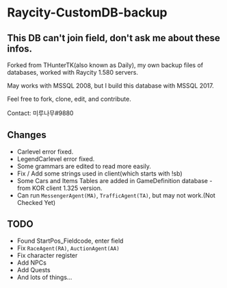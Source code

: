 # Raycity-CustomDB-backup
## This DB can't join field, don't ask me about these infos.

 Forked from THunterTK(also known as Daily), my own backup files of databases, worked with Raycity 1.580 servers.

 May works with MSSQL 2008, but I build this database with MSSQL 2017.

 Feel free to fork, clone, edit, and contribute.
 
 Contact: 미루나무#9880
 
## Changes
- Carlevel error fixed.
- LegendCarlevel error fixed.
- Some grammars are edited to read more easily.
- Fix / Add some strings used in client(which starts with !sb)
- Some Cars and Items Tables are added in GameDefinition database - from KOR client 1.325 version.
- Can run `MessengerAgent(MA)`, `TrafficAgent(TA)`, but may not work.(Not Checked Yet)

## TODO
- Found StartPos_Fieldcode, enter field
- Fix `RaceAgent(RA)`, `AuctionAgent(AA)`
- Fix character register
- Add NPCs
- Add Quests
- And lots of things...